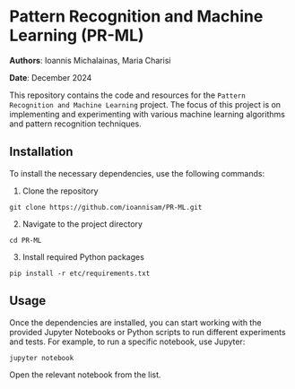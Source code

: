 # Pattern Recognition and Machine Learning (PR-ML) 

**Authors**: Ioannis Michalainas, Maria Charisi

**Date**: December 2024

This repository contains the code and resources for the `Pattern Recognition and Machine Learning` project. 
The focus of this project is on implementing and experimenting with various machine learning algorithms and pattern recognition techniques. 

## Installation
To install the necessary dependencies, use the following commands: 
1. Clone the repository 
```
git clone https://github.com/ioannisam/PR-ML.git 
```
2. Navigate to the project directory
```
cd PR-ML 
```
3. Install required Python packages 
```
pip install -r etc/requirements.txt 
```

## Usage
Once the dependencies are installed, you can start working with the provided Jupyter Notebooks or Python scripts to run different experiments and tests. For example, to run a specific notebook, use Jupyter:
```
jupyter notebook
```
Open the relevant notebook from the list. 